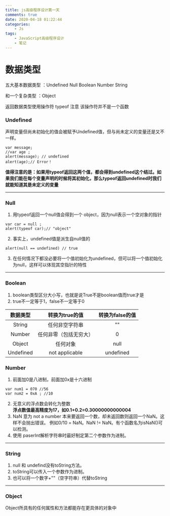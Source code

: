```yaml
---
title: js高级程序设计第一天
comments: true
date: 2020-04-18 01:22:44
categories:
    - Js
tags:
    - JavaScript高级程序设计
    - 笔记
---
```


# 数据类型
五大基本数据类型 ：Undefined Null Boolean Number String

和一个复杂类型 ：Object 

返回数据类型使用操作符 typeof 注意 该操作符并不是一个函数

### Undefined
声明变量但尚未初始化的值会被赋予Undefined值，但与尚未定义的变量还是又不一样。
```
var message;
//var age ;
alert(message); // undefined
alert(age);// Error！
```
**值得注意的是：如果用typeof返回这两个值，都会得到undefined这个结过。如果我们能在每个变量声明的时候将其初始化，那么typeof返回undefined时我们就能知道其是未定义的变量**

---
### Null
1. 用typeof返回一个null值会得到一个 object，因为null表示一个空对象的指针
```
var car = null ;
alert(typeof car);// "object"
```
2. 事实上，undefined值是派生自null值的
```
alert(null == undefined) // true
```
3. 在任何情况下都没必要将一个值初始化为undefined，但可以将一个值初始化为null，这样可以体现其空指针的特性
---
###  Boolean
1. boolean类型区分大小写，也就是说True不是boolean值而true才是
2. true不一定等于1，false不一定等于0

| 数据类型  |     转换为true的值     | 转换为false的值 |
| :-------: | :--------------------: | :-------------: |
|  String   |     任何非空字符串     |       ""        |
|  Number   | 任何非零（包括无穷大） |        0        |
|  Object   |        任何对象        |      null       |
| Undefined |     not applicable     |    undefined    |

### Number
1. 前面加0是八进制，前面加0x是十六进制
```
var num1 = 070 //56
var num2 = 0xA ; //10
```
2. 无意义的浮点数会转化为整数  
**浮点数值最高精度为17，如0.1+0.2=0.30000000000004**
3. NaN 意为 not a number 
本来要返回一个数，却未返回数则返回一个NaN。这样不会抛出错误。
例如0/10 = NaN。NaN != NaN。有个函数名为isNaN()可以检测。
4. 使用 paserInt解析字符串时最好制定第二个参数作为进制。
---
### String
1. null 和 undefind没有toString方法。
2. toString可以传入一个参数作为进制。
3. 也可以将一个数字+""（空字符串）代替toString
---
### Object
Object所具有的任何属性和方法都能存在更具体的对象中

